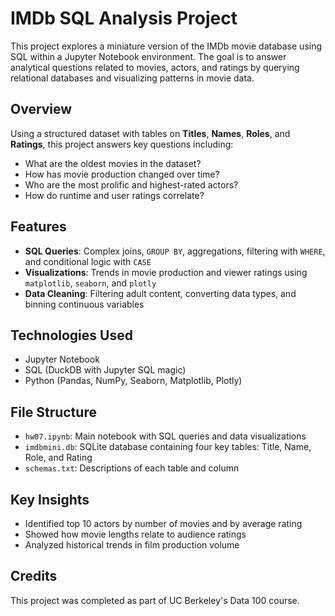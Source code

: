 # IMDb SQL Analysis Project

This project explores a miniature version of the IMDb movie database using SQL within a Jupyter Notebook environment. The goal is to answer analytical questions related to movies, actors, and ratings by querying relational databases and visualizing patterns in movie data.

## Overview

Using a structured dataset with tables on **Titles**, **Names**, **Roles**, and **Ratings**, this project answers key questions including:
- What are the oldest movies in the dataset?
- How has movie production changed over time?
- Who are the most prolific and highest-rated actors?
- How do runtime and user ratings correlate?

## Features

- **SQL Queries**: Complex joins, `GROUP BY`, aggregations, filtering with `WHERE`, and conditional logic with `CASE`
- **Visualizations**: Trends in movie production and viewer ratings using `matplotlib`, `seaborn`, and `plotly`
- **Data Cleaning**: Filtering adult content, converting data types, and binning continuous variables

## Technologies Used

- Jupyter Notebook
- SQL (DuckDB with Jupyter SQL magic)
- Python (Pandas, NumPy, Seaborn, Matplotlib, Plotly)

## File Structure

- `hw07.ipynb`: Main notebook with SQL queries and data visualizations
- `imdbmini.db`: SQLite database containing four key tables: Title, Name, Role, and Rating
- `schemas.txt`: Descriptions of each table and column

## Key Insights

- Identified top 10 actors by number of movies and by average rating
- Showed how movie lengths relate to audience ratings
- Analyzed historical trends in film production volume

## Credits

This project was completed as part of UC Berkeley's Data 100 course.

